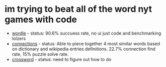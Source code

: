 # im trying to beat all of the word nyt games with code

- [wordle](/wordle) - status: 90.6% succuess rate, no ui just code and benchmarking lolzers
- [connections](/connect) - status: Able to piece together 4 most similar words based on dictionary and wikipedia entries definitions. 22.7% connection find rate, 15% puzzle solve rate.
- [crossword](/cross) - status: need to figure out how to do
